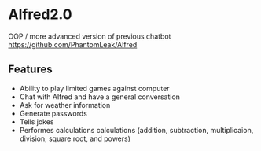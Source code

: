 # Alfred2.0
OOP / more advanced version of previous chatbot <br>
https://github.com/PhantomLeak/Alfred

## Features
- Ability to play limited games against computer
- Chat with Alfred and have a general conversation
- Ask for weather information
- Generate passwords
- Tells jokes
- Performes calculations calculations (addition, subtraction, multiplicaion, division, square root, and powers) 
